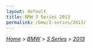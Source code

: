 ```yaml
---
layout: default
title: BMW 3 Series 2013
permalink: /bmw/3-series/2013/
---
```

[*Home*](/) > [*BMW*](/bmw/) > [*3 Series*](/bmw/3-series/) > [*2013*](/bmw/3-series/2013/)
